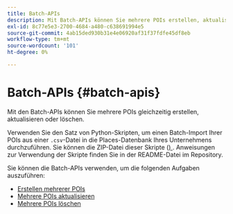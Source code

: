 ```yaml
---
title: Batch-APIs
description: Mit Batch-APIs können Sie mehrere POIs erstellen, aktualisieren und löschen.
exl-id: 8c77e5e3-2700-4684-a480-c638691994e5
source-git-commit: 4ab15ded930b31e4e06920af31f37fdfe45df8eb
workflow-type: tm+mt
source-wordcount: '101'
ht-degree: 0%

---
```


# Batch-APIs {#batch-apis}

Mit den Batch-APIs können Sie mehrere POIs gleichzeitig erstellen, aktualisieren oder löschen.

Verwenden Sie den Satz von Python-Skripten, um einen Batch-Import Ihrer POIs aus einer `.csv`-Datei in die Places-Datenbank Ihres Unternehmens durchzuführen. Sie können die ZIP-Datei dieser Skripte ([) ](https://github.com/adobe/places-scripts). Anweisungen zur Verwendung der Skripte finden Sie in der README-Datei im Repository.

Sie können die Batch-APIs verwenden, um die folgenden Aufgaben auszuführen:

* [Erstellen mehrerer POIs](/help/web-service-api/api-usage/manage-pois/batch-apis/create-multiple-pois.md)
* [Mehrere POIs aktualisieren](/help/web-service-api/api-usage/manage-pois/batch-apis/update-multiple-pois.md)
* [Mehrere POIs löschen](/help/web-service-api/api-usage/manage-pois/batch-apis/delete-multiple-pois.md)
